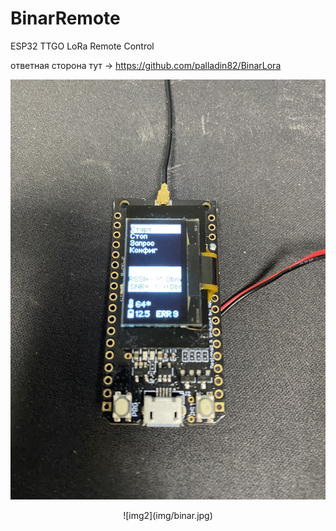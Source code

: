 # BinarRemote

ESP32 TTGO LoRa Remote Control


ответная сторона тут -> https://github.com/palladin82/BinarLora

![img1](img/LoraRemote.jpg)

<p align="center"> 
![img2](img/binar.jpg)
